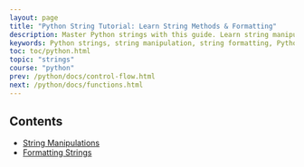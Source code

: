 ```yaml
---
layout: page
title: "Python String Tutorial: Learn String Methods & Formatting" 
description: Master Python strings with this guide. Learn string manipulations, methods, slicing, and formatting with examples to improve your Python coding skills fast.  
keywords: ​Python strings, string manipulation, string formatting, Python tutorial, string methods, Python basics, string operations, beginner Python, Python string examples, Python string functions, learn with yasir
toc: toc/python.html
topic: "strings"
course: "python"
prev: /python/docs/control-flow.html
next: /python/docs/functions.html
---
```


## Contents

- [String Manipulations](strings/strings-manip.md)
- [Formatting Strings](strings/strings-formatting.md)

